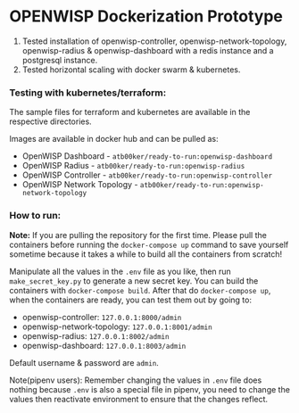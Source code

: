 # OPENWISP Dockerization Prototype

1. Tested installation of openwisp-controller, openwisp-network-topology, openwisp-radius & openwisp-dashboard with a redis instance and a postgresql instance.
2. Tested horizontal scaling with docker swarm & kubernetes.

### Testing with kubernetes/terraform:

The sample files for terraform and kubernetes are available in the respective directories.

Images are available in docker hub and can be pulled as:
- OpenWISP Dashboard - `atb00ker/ready-to-run:openwisp-dashboard`
- OpenWISP Radius - `atb00ker/ready-to-run:openwisp-radius`
- OpenWISP Controller - `atb00ker/ready-to-run:openwisp-controller`
- OpenWISP Network Topology - `atb00ker/ready-to-run:openwisp-network-topology`

### How to run:

**Note:** If you are pulling the repository for the first time. Please pull the containers before running the `docker-compose up` command to save yourself sometime because it takes a while to build all the containers from scratch!

Manipulate all the values in the `.env` file as you like, then run `make_secret_key.py` to generate a new secret key.
You can build the containers with `docker-compose build`. 
After that do `docker-compose up`, when the containers are ready, you can test them out by going to: 
- openwisp-controller: `127.0.0.1:8000/admin`
- openwisp-network-topology: `127.0.0.1:8001/admin`
- openwisp-radius: `127.0.0.1:8002/admin`
- openwisp-dashboard: `127.0.0.1:8003/admin`

Default username & password are `admin`.

Note(pipenv users): Remember changing the values in `.env` file does nothing because `.env` is also a special file in pipenv, you need to change the values then reactivate environment to ensure that the changes reflect.
